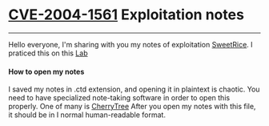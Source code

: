 # [CVE-2004-1561](https://www.cvedetails.com/cve/CVE-2004-1561/) Exploitation notes

------------
Hello everyone,
I'm sharing with you my notes of exploitation [SweetRice](https://www.exploit-db.com/exploits/40700).
I praticed this on this [Lab](https://tryhackme.com/room/lazyadmin)

#### How to open my notes
I saved my notes in .ctd extension, and opening it in plaintext is chaotic.
You need to have specialized note-taking software in order to open this properly.
One of many is [CherryTree](https://github.com/giuspen/cherrytree)
After you open my notes with this file, it should be in I normal human-readable format.
